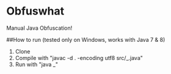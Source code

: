# Obfuswhat
Manual Java Obfuscation!

##How to run (tested only on Windows, works with Java 7 & 8)
1. Clone
2. Compile with "javac -d . -encoding utf8 src/_.java"
3. Run with "java _"

